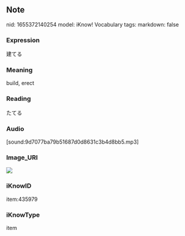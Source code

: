 ## Note
nid: 1655372140254
model: iKnow! Vocabulary
tags: 
markdown: false

### Expression
建てる

### Meaning
build, erect

### Reading
たてる

### Audio
[sound:9d7077ba79b51687d0d8631c3b4d8bb5.mp3]

### Image_URI
<img src="7c3f8d26c65a4ac63c4a89dde5414fb3.jpg">

### iKnowID
item:435979

### iKnowType
item
